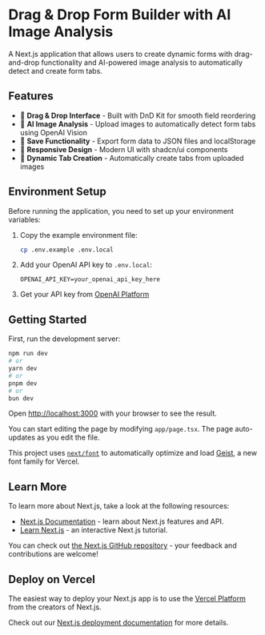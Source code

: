 # Drag & Drop Form Builder with AI Image Analysis

A Next.js application that allows users to create dynamic forms with drag-and-drop functionality and AI-powered image analysis to automatically detect and create form tabs.

## Features

- 🎯 **Drag & Drop Interface** - Built with DnD Kit for smooth field reordering
- 🤖 **AI Image Analysis** - Upload images to automatically detect form tabs using OpenAI Vision
- 💾 **Save Functionality** - Export form data to JSON files and localStorage
- 📱 **Responsive Design** - Modern UI with shadcn/ui components
- 🔄 **Dynamic Tab Creation** - Automatically create tabs from uploaded images

## Environment Setup

Before running the application, you need to set up your environment variables:

1. Copy the example environment file:
   ```bash
   cp .env.example .env.local
   ```

2. Add your OpenAI API key to `.env.local`:
   ```
   OPENAI_API_KEY=your_openai_api_key_here
   ```

3. Get your API key from [OpenAI Platform](https://platform.openai.com/api-keys)

## Getting Started

First, run the development server:

```bash
npm run dev
# or
yarn dev
# or
pnpm dev
# or
bun dev
```

Open [http://localhost:3000](http://localhost:3000) with your browser to see the result.

You can start editing the page by modifying `app/page.tsx`. The page auto-updates as you edit the file.

This project uses [`next/font`](https://nextjs.org/docs/app/building-your-application/optimizing/fonts) to automatically optimize and load [Geist](https://vercel.com/font), a new font family for Vercel.

## Learn More

To learn more about Next.js, take a look at the following resources:

- [Next.js Documentation](https://nextjs.org/docs) - learn about Next.js features and API.
- [Learn Next.js](https://nextjs.org/learn) - an interactive Next.js tutorial.

You can check out [the Next.js GitHub repository](https://github.com/vercel/next.js) - your feedback and contributions are welcome!

## Deploy on Vercel

The easiest way to deploy your Next.js app is to use the [Vercel Platform](https://vercel.com/new?utm_medium=default-template&filter=next.js&utm_source=create-next-app&utm_campaign=create-next-app-readme) from the creators of Next.js.

Check out our [Next.js deployment documentation](https://nextjs.org/docs/app/building-your-application/deploying) for more details.
